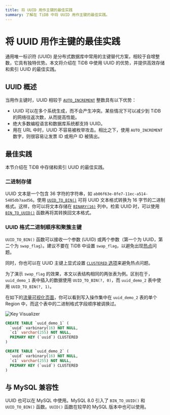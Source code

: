 ```yaml
---
title: 将 UUID 用作主键的最佳实践
summary: 了解在 TiDB 中将 UUID 用作主键的最佳实践。
---
```


# 将 UUID 用作主键的最佳实践

通用唯一标识符 (UUID) 是分布式数据库中常用的主键替代方案，相较于自增整数，它具有独特优势。本文将介绍在 TiDB 中使用 UUID 的优势，并提供高效存储和索引 UUID 的最佳实践。

## UUID 概述

当用作主键时，UUID 相较于 [`AUTO_INCREMENT`](/auto-increment.md) 整数具有以下优势：

- UUID 可以在多个系统生成，而不会产生冲突。某些情况下可以减少到 TiDB 的网络往返次数，从而提高性能。
- 绝大多数编程语言和数据库系统都支持 UUID。
- 用在 URL 中时，UUID 不容易被枚举攻击。相比之下，使用 `AUTO_INCREMENT` 数字，则很容易让发票 ID 或用户 ID 被猜出。

## 最佳实践

本节介绍在 TiDB 中存储和索引 UUID 的最佳实践。

### 二进制存储

UUID 文本是一个包含 36 字符的字符串，如 `ab06f63e-8fe7-11ec-a514-5405db7aad56`。使用 [`UUID_TO_BIN()`](/functions-and-operators/miscellaneous-functions.md#uuid_to_bin) 可将 UUID 文本格式转换为 16 字节的二进制格式。这样，你可以将文本存储在 [`BINARY(16)`](/data-type-string.md#binary-类型) 列中。检索 UUID 时，可以使用 [`BIN_TO_UUID()`](/functions-and-operators/miscellaneous-functions.md#bin_to_uuid) 函数再将其转换回文本格式。

### UUID 格式二进制顺序和聚簇主键

`UUID_TO_BIN()` 函数可以接收一个参数 (UUID) 或两个参数（第一个为 UUID，第二个为 `swap_flag`）。建议不要在 TiDB 中设置 `swap_flag`，以避免出现[热点](/best-practices/high-concurrency-best-practices.md)问题。

同时，你也可以在 UUID 主键上显式设置 [`CLUSTERED` 选项](/clustered-indexes.md)来避免热点问题。

为了演示 `swap_flag` 的效果，本文以表结构相同的两张表为例。区别在于，`uuid_demo_1` 表中插入的数据使用 `UUID_TO_BIN(?, 0)`，而 `uuid_demo_2` 表中使用 `UUID_TO_BIN(?, 1)`。

在如下的[流量可视化页面](/dashboard/dashboard-key-visualizer.md)，你可以看到写入操作集中在 `uuid_demo_2` 表的单个 Region 中，而这个表中的二进制格式字段顺序被调换过。

![Key Visualizer](https://docs-download.pingcap.com/media/images/docs-cn/best-practices/uuid_keyviz.png)

```sql
CREATE TABLE `uuid_demo_1` (
  `uuid` varbinary(16) NOT NULL,
  `c1` varchar(255) NOT NULL,
  PRIMARY KEY (`uuid`) CLUSTERED
)
```

```sql
CREATE TABLE `uuid_demo_2` (
  `uuid` varbinary(16) NOT NULL,
  `c1` varchar(255) NOT NULL,
  PRIMARY KEY (`uuid`) CLUSTERED
)
```

## 与 MySQL 兼容性

UUID 也可以在 MySQL 中使用。MySQL 8.0 引入了 `BIN_TO_UUID()` 和 `UUID_TO_BIN()` 函数。`UUID()` 函数在较早的 MySQL 版本中也可以使用。
